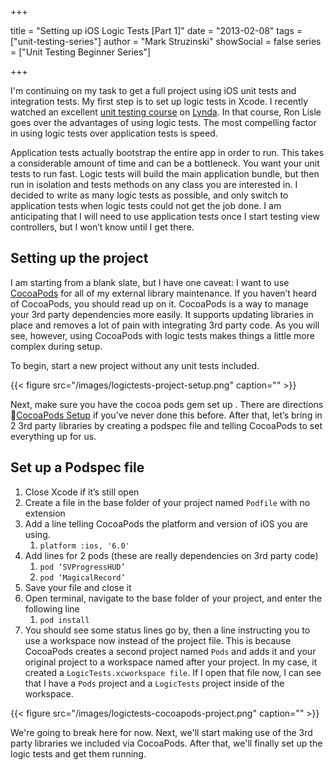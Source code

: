 +++

title = "Setting up iOS Logic Tests [Part 1]"
date = "2013-02-08"
tags = ["unit-testing-series"]
author = "Mark Struzinski"
showSocial = false
series = ["Unit Testing Beginner Series"]

+++

I'm continuing on my task to get a full project using iOS unit tests and
integration tests. My first step is to set up logic tests in Xcode. I recently
watched an excellent [unit testing course][lynda] on [Lynda][lynda 2].
In that course, Ron Lisle goes over the advantages of using logic tests.
The most compelling factor in using logic tests over application tests is speed.

<!--more-->

Application tests actually bootstrap the entire app in order to run. This takes
a considerable amount of time and can be a bottleneck. You want your unit tests
to run fast. Logic tests will build the main application bundle, but then run
in isolation and tests methods on any class you are interested in. I decided
to write as many logic tests as possible, and only switch to application tests
when logic tests could not get the job done. I am anticipating that I will need
to use application tests once I start testing view controllers, but I won’t
know until I get there.

## Setting up the project
I am starting from a blank slate, but I have one caveat:
I want to use [CocoaPods][cocoapods] for all of my external
library maintenance. If you haven’t heard of CocoaPods, you should read up
on it. CocoaPods is a way to manage your 3rd party dependencies more easily.
It supports updating libraries in place and removes a lot of pain with
integrating 3rd party code. As you will see, however, using CocoaPods with
logic tests makes things a little more complex during setup.

To begin, start a new project without any unit tests included.

{{< figure src="/images/logictests-project-setup.png" caption="" >}}

Next, make sure you have the cocoa pods gem set up . There are directions
[CocoaPods Setup][cocoapods] if you’ve never done this before. After that,
let’s bring in 2 3rd party libraries by creating a podspec file and telling
CocoaPods to set everything up for us.

## Set up a Podspec file
1. Close Xcode if it’s still open
2. Create a file in the base folder of your project named `Podfile` with no extension
2. Add a line telling CocoaPods the platform and version of iOS you are using.
	1. `platform :ios, '6.0'`
3. Add lines for 2 pods (these are really dependencies on 3rd party code)
	1. `pod ‘SVProgressHUD’`
	2. `pod ‘MagicalRecord’`
4. Save your file and close it
5. Open terminal, navigate to the base folder of your project, and enter the following line
	1. `pod install`
6. You should see some status lines go by, then a line instructing you to use a
workspace now instead of the project file. This is because CocoaPods creates a
second project named `Pods` and adds it and your original project to a workspace
named after your project. In my case, it created a `LogicTests.xcworkspace file`.
If I open that file now, I can see that I have a `Pods` project and a
`LogicTests` project inside of the workspace.

{{< figure src="/images/logictests-cocoapods-project.png" caption="" >}}

We're going to break here for now. Next, we'll start making use of the 3rd
party libraries we included via CocoaPods. After that, we'll finally set up
the logic tests and get them running.

[cocoapods]: http://cocoapods.org/ "CocoaPods: The Objective-C Library Manager"
[lynda]: http://www.lynda.com/iOS-tutorials/Unit-Testing-iOS-Applications-Xcode/91949-2.html?srchtrk=index%3a0%0alinktypeid%3a2%0aq%3aios+unit%0apage%3a1%0as%3arelevance%0asa%3atrue%0aproducttypeid%3a2
[lynda 2]: http://www.lynda.com
